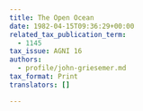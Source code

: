 ```yaml
---
title: The Open Ocean
date: 1982-04-15T09:36:29+00:00
related_tax_publication_term:
  - 1145
tax_issue: AGNI 16
authors:
  - profile/john-griesemer.md
tax_format: Print
translators: []

---
```

